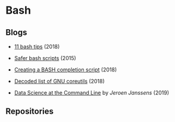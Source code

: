 # Bash

## Blogs

* [11 bash tips](https://zwischenzugs.com/2018/10/12/eleven-bash-tips-you-might-want-to-know/) \(2018\)
* [Safer bash scripts](https://vaneyckt.io/posts/safer_bash_scripts_with_set_euxo_pipefail/) \(2015\)
* [Creating a BASH completion script](https://iridakos.com/tutorials/2018/03/01/bash-programmable-completion-tutorial) \(2018\)
* [Decoded list of GNU coreutils](http://www.maizure.org/projects/decoded-gnu-coreutils/index.html) \(2018\)

* [Data Science at the Command Line](https://www.datascienceatthecommandline.com/) by _Jeroen Janssens_ \(2019\)

## Repositories

